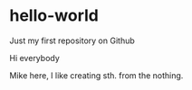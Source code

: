 # hello-world
Just my first repository on Github

Hi everybody

Mike here, I like creating sth. from the nothing. 

